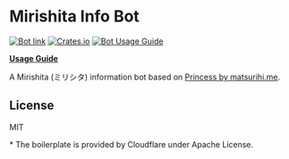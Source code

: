 # Mirishita Info Bot

[![Bot link](https://img.shields.io/badge/Telegram-%40mirishita__info__bot-gold.svg?style=flat-square)](https://t.me/mirishita_info_bot) [![Crates.io](https://img.shields.io/crates/v/mirishita-info-bot?style=flat-square)](https://crates.io/crates/mirishita_info_bot) [![Bot Usage Guide](https://img.shields.io/docsrs/mirishita_info_bot?label=Bot%20usage%20guide&style=flat-square)](https://docs.rs/mirishita_info_bot/latest/mirishita_info_bot/cmd/index.html)


**[Usage Guide](https://docs.rs/mirishita_info_bot/latest/mirishita_info_bot/cmd/index.html)**

A Mirishita (ミリシタ) information bot based on [Princess by matsurihi.me](https://api.matsurihi.me/docs/).

## License

MIT

\* The boilerplate is provided by Cloudflare under Apache License.